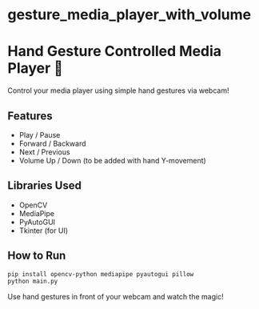 # gesture_media_player_with_volume
# Hand Gesture Controlled Media Player 🎵

Control your media player using simple hand gestures via webcam!

## Features
- Play / Pause
- Forward / Backward
- Next / Previous
- Volume Up / Down (to be added with hand Y-movement)

## Libraries Used
- OpenCV
- MediaPipe
- PyAutoGUI
- Tkinter (for UI)

## How to Run
```bash
pip install opencv-python mediapipe pyautogui pillow
python main.py
```

Use hand gestures in front of your webcam and watch the magic!
